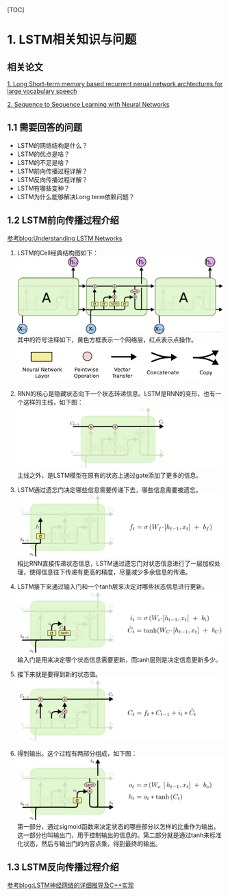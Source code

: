 [TOC]

# 1. LSTM相关知识与问题

## 相关论文

[1. Long Short-term memory based recurrent nerual network archtectures for large vocabulary speech](RECOGNITIONhttps://arxiv.org/pdf/1402.1128v1.pdf)

[2. Sequence to Sequence Learning with Neural Networks](https://arxiv.org/abs/1409.3215)

## 1.1 需要回答的问题

- LSTM的网络结构是什么？
- LSTM的优点是啥？
- LSTM的不足是啥？
- LSTM前向传播过程详解？
- LSTM反向传播过程详解？
- LSTM有哪些变种？
- LSTM为什么能够解决Long term依赖问题？

## 1.2 LSTM前向传播过程介绍

[参考blog:Understanding LSTM Networks](http://colah.github.io/posts/2015-08-Understanding-LSTMs/)

1. LSTM的Cell经典结构图如下：
![lstm1](./images/lstm1.png)
其中的符号注释如下，黄色方框表示一个网络层，红点表示点操作。
![lstm2](./images/lstm2.png)

2. RNN的核心是隐藏状态向下一个状态转递信息。LSTM是RNN的变形，也有一个这样的主线，如下图：
![lstm-c-line](./images/LSTM3-C-line.png)
主线之外，是LSTM模型在原有的状态上通过gate添加了更多的信息。

3. LSTM通过遗忘门决定哪些信息需要传递下去，哪些信息需要被遗忘。
![lstm-focus-f](./images/LSTM3-focus-f.png)
相比RNN直接传递状态信息，LSTM通过遗忘门对状态信息进行了一层加权处理，使得信息往下传递有更高的精度，尽量减少多余信息的传递。

4. LSTM接下来通过输入门和一个tanh层来决定对哪些状态信息进行更新。
![LSTM3-focus-i](./images/LSTM3-focus-i.png)
输入门是用来决定哪个状态信息需要更新，而tanh层则是决定信息更新多少。

5. 接下来就是要得到新的状态值。
![LSTM3-focus-C](./images/LSTM3-focus-C.png)

6. 得到输出。这个过程有两部分组成，如下图：
![LSTM3-focus-o](./images/LSTM3-focus-o.png)
第一部分，通过sigmoid函数来决定状态的哪些部分以怎样的比重作为输出，这一部分也叫输出门，用于控制输出的信息的。第二部分就是通过tanh来标准化状态，然后与输出门的内容点乘，得到最终的输出。

## 1.3 LSTM反向传播过程介绍

[参考blog:LSTM神经网络的详细推导及C++实现](https://blog.csdn.net/u012319493/article/details/52802302)